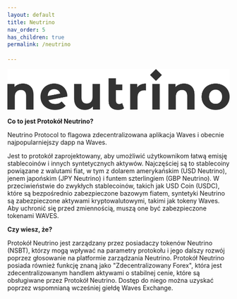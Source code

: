 ```yaml
---
layout: default
title: Neutrino
nav_order: 5
has_children: true
permalink: /neutrino

---
```


![Neutrino Logo](/images/neutrino-dark.svg)

**Co to jest Protokół Neutrino?**

Neutrino Protocol to flagowa zdecentralizowana aplikacja Waves i obecnie najpopularniejszy dapp na Waves.

Jest to protokół zaprojektowany, aby umożliwić użytkownikom łatwą emisję stablecoinów i innych syntetycznych aktywów. Najczęściej są to stablecoiny powiązane z walutami fiat, w tym z dolarem amerykańskim (USD Neutrino), jenem japońskim (JPY Neutrino) i funtem szterlingiem (GBP Neutrino).
W przeciwieństwie do zwykłych stablecoinów, takich jak USD Coin (USDC), które są bezpośrednio zabezpieczone bazowym fiatem, syntetyki Neutrino są zabezpieczone aktywami kryptowalutowymi, takimi jak tokeny Waves.
Aby uchronić się przed zmiennością, muszą one być zabezpieczone tokenami WAVES.

**Czy wiesz, że?**

Protokół Neutrino jest zarządzany przez posiadaczy tokenów Neutrino (NSBT), którzy mogą wpływać na parametry protokołu i jego dalszy rozwój poprzez głosowanie na platformie zarządzania Neutrino.
Protokół Neutrino posiada również funkcję znaną jako "Zdecentralizowany Forex", która jest zdecentralizowanym handlem aktywami o stabilnej cenie, które są obsługiwane przez Protokół Neutrino. Dostęp do niego można uzyskać poprzez wspomnianą wcześniej giełdę Waves Exchange.